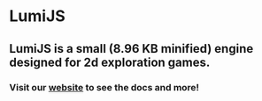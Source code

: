 # LumiJS
## LumiJS is a small (8.96 KB minified) engine designed for 2d exploration games.
### Visit our [website](https://lumi.js.org) to see the docs and more!
